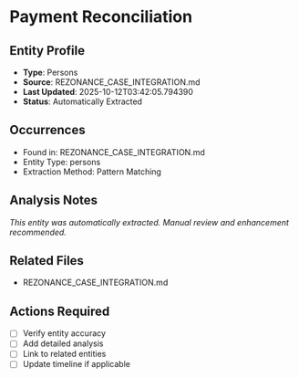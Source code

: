 # Payment Reconciliation

## Entity Profile
- **Type**: Persons
- **Source**: REZONANCE_CASE_INTEGRATION.md
- **Last Updated**: 2025-10-12T03:42:05.794390
- **Status**: Automatically Extracted

## Occurrences
- Found in: REZONANCE_CASE_INTEGRATION.md
- Entity Type: persons
- Extraction Method: Pattern Matching

## Analysis Notes
*This entity was automatically extracted. Manual review and enhancement recommended.*

## Related Files
- REZONANCE_CASE_INTEGRATION.md

## Actions Required
- [ ] Verify entity accuracy
- [ ] Add detailed analysis
- [ ] Link to related entities
- [ ] Update timeline if applicable
